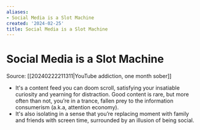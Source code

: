 ```yaml
---
aliases:
- Social Media is a Slot Machine
created: '2024-02-25'
title: Social Media is a Slot Machine
---
```


# Social Media is a Slot Machine

Source: [[20240222211311|YouTube addiction, one month sober]]

- It's a content feed you can doom scroll, satisfying your insatiable curiosity and yearning for distraction. Good content is rare, but more often than not, you’re in a trance, fallen prey to the information consumerism (a.k.a, attention economy).
- It's also isolating in a sense that you’re replacing moment with family and friends with screen time, surrounded by an illusion of being social.